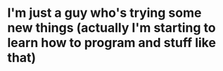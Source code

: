 # I'm just a guy who's trying some new things (actually I'm starting to learn how to program and stuff like that)
